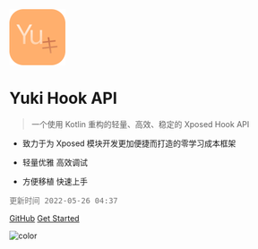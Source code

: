 <br/><br/>
<img src="icon.png" width = "100" height = "100"/>
<br/>

# Yuki Hook API

> 一个使用 Kotlin 重构的轻量、高效、稳定的 Xposed Hook API

- 致力于为 Xposed 模块开发更加便捷而打造的零学习成本框架

- 轻量优雅 高效调试

- 方便移植 快速上手

<font size=3 style="opacity: 0.6">`更新时间 2022-05-26 04:37`</font>

[GitHub](https://github.com/fankes/YukiHookAPI)
[Get Started](#介绍)

![color](#ffffff)